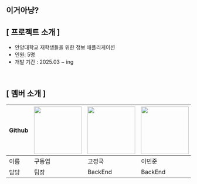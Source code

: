 ## 이거아냥?

<!--

**Here are some ideas to get you started:**

🙋‍♀️ A short introduction - what is your organization all about?
🌈 Contribution guidelines - how can the community get involved?
👩‍💻 Useful resources - where can the community find your docs? Is there anything else the community should know?
🍿 Fun facts - what does your team eat for breakfast?
🧙 Remember, you can do mighty things with the power of [Markdown](https://docs.github.com/github/writing-on-github/getting-started-with-writing-and-formatting-on-github/basic-writing-and-formatting-syntax)
-->

## **[ 프로젝트 소개 ]**

- 안양대학교 재학생들을 위한 정보 애플리케이션
- 인원: 5명
- 개발 기간 : 2025.03 ~ ing

<br>

## **[ 멤버 소개 ]**
| Github | [<img src="https://avatars.githubusercontent.com/dongyeop00" width="130px;">](https://github.com/dongyeop00) | [<img src="https://avatars.githubusercontent.com/jeonggugo" width="130px;">](https://github.com/jeonggugo) | [<img src="https://avatars.githubusercontent.com/leeminjxun" width="130px;">](https://github.com/leeminjxun) | [<img src="https://avatars.githubusercontent.com/shuyomi" width="130px;">](https://github.com/shuyomi) | [<img src="https://avatars.githubusercontent.com/joonwoong2" width="130px;">](https://github.com/joonwoong2) |
|---|---|---|---|---|---|
| 이름 | 구동엽 | 고정국 | 이민준 | 배은별 | 문준웅 |
| 담당 | 팀장 | BackEnd | BackEnd | Front | Crawling |
